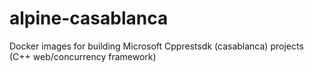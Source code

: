# alpine-casablanca
Docker images for building Microsoft Cpprestsdk (casablanca) projects (C++ web/concurrency framework)
